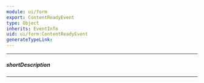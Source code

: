 ```yaml
---
module: ui/form
export: ContentReadyEvent
type: Object
inherits: EventInfo
uid: ui/form:ContentReadyEvent
generateTypeLink: 
---
```

---
##### shortDescription
<!-- Description goes here -->

---
<!-- Description goes here -->